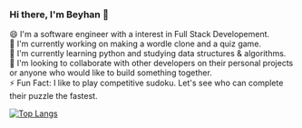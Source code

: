 ### Hi there, I'm Beyhan 👋

<!--
**btstructure/btstructure** is a ✨ _special_ ✨ repository because its `README.md` (this file) appears on your GitHub profile.

Here are some ideas to get you started:

- 🔭 I’m currently working on ...
- 🌱 I’m currently learning ...
- 👯 I’m looking to collaborate on ...
- 🤔 I’m looking for help with ...
- 💬 Ask me about ...
- 📫 How to reach me: ...
- 😄 Pronouns: ...
- ⚡ Fun fact: ...
-->

😄 I'm a software engineer with a interest in Full Stack Developement. <br>
🔭 I'm currently working on making a wordle clone and a quiz game. <br>
🌱 I'm currently learning python and studying data structures & algorithms. <br>
👯 I'm looking to collaborate with other developers on their personal projects or anyone who would like to build something together. <br>
⚡ Fun Fact: I like to play competitive sudoku. Let's see who can complete their puzzle the fastest. 

[![Top Langs](https://github-readme-stats-git-masterrstaa-rickstaa.vercel.app/api/top-langs/?username=btstructure&show_icons=true&theme=radical)](https://github.com/btstructure/github-readme-stats)
